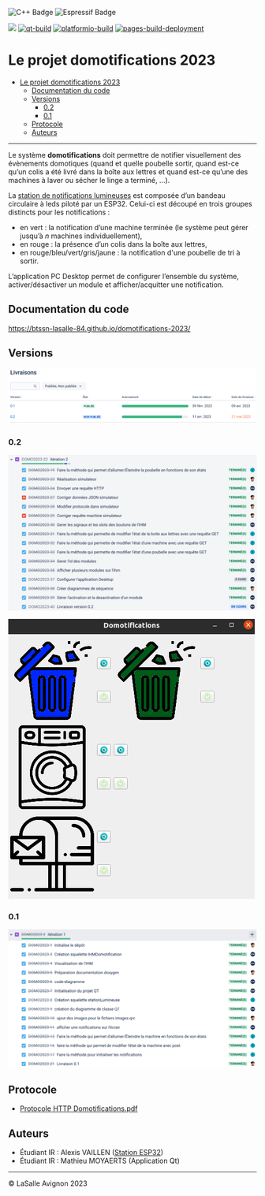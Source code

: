 ![C++ Badge](https://img.shields.io/badge/C%2B%2B-00599C?logo=cplusplus&logoColor=fff&style=plastic) ![Espressif Badge](https://img.shields.io/badge/Espressif-E7352C?logo=espressif&logoColor=fff&style=plastic)

![](https://badgen.net/badge/Qt/5.12.8/green) [![qt-build](https://github.com/btssn-lasalle-84/domotifications-2023/actions/workflows/make-qt.yml/badge.svg)](https://github.com/btssn-lasalle-84/domotifications-2023/actions/workflows/make-qt.yml) [![platformio-build](https://github.com/btssn-lasalle-84/domotifications-2023/actions/workflows/build-platformio.yml/badge.svg)](https://github.com/btssn-lasalle-84/domotifications-2023/actions/workflows/build-platformio.yml) [![pages-build-deployment](https://github.com/btssn-lasalle-84/domotifications-2023/actions/workflows/pages/pages-build-deployment/badge.svg?branch=develop)](https://github.com/btssn-lasalle-84/domotifications-2023/actions/workflows/pages/pages-build-deployment)

# Le projet domotifications 2023

- [Le projet domotifications 2023](#le-projet-domotifications-2023)
  - [Documentation du code](#documentation-du-code)
  - [Versions](#versions)
    - [0.2](#02)
    - [0.1](#01)
  - [Protocole](#protocole)
  - [Auteurs](#auteurs)

---

Le système **domotifications** doit permettre de notifier visuellement des évènements domotiques (quand et quelle poubelle sortir, quand est-ce qu’un colis a été livré dans la boîte aux lettres et quand est-ce qu’une des machines à laver ou sécher le linge a terminé, ...).

La [station de notifications lumineuses](station-notifications-lumineuses/README.md) est composée d’un bandeau circulaire à leds piloté par un ESP32. Celui-ci est découpé en trois groupes distincts pour les notifications :

- en vert : la notification d’une machine terminée (le système peut gérer jusqu’à _n_ machines individuellement),
- en rouge : la présence d’un colis dans la boîte aux lettres,
- en rouge/bleu/vert/gris/jaune : la notification d'une poubelle de tri à sortir.

L’application PC Desktop permet de configurer l’ensemble du système, activer/désactiver un module et afficher/acquitter une notification.

## Documentation du code

https://btssn-lasalle-84.github.io/domotifications-2023/

## Versions

![](images/livraisons.png)

### 0.2

![](images/jira-tickets-v0.2.png)

![](images/screenshot-qt-domotifications-v0.2.png)

### 0.1

![](images/jira-tickets-v0.1.png)

## Protocole

- [Protocole HTTP Domotifications.pdf](docs/Protocole%20HTTP%20Domotifications.pdf)

## Auteurs

- Étudiant IR : Alexis VAILLEN ([Station ESP32](station-notifications-lumineuses/README.md))
- Étudiant IR : Mathieu MOYAERTS (Application Qt)

---
©️ LaSalle Avignon 2023
